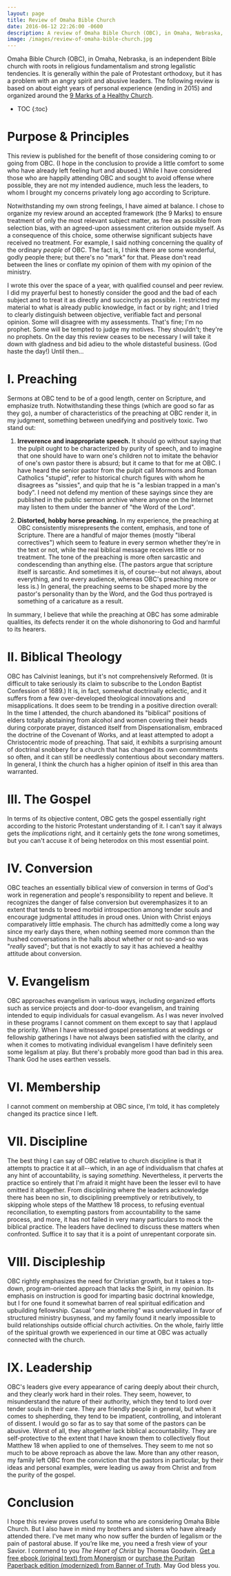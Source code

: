 ```yaml
---
layout: page
title: Review of Omaha Bible Church
date: 2016-06-12 22:26:00 -0600
description: A review of Omaha Bible Church (OBC), in Omaha, Nebraska, based on about eight years of personal experience (ending in 2015) and organized around the 9 Marks of a Healthy Church.
image: /images/review-of-omaha-bible-church.jpg
---
```


Omaha Bible Church (OBC), in Omaha, Nebraska, is an independent Bible church with roots in religious fundamentalism and strong legalistic tendencies. It is generally within the pale of Protestant orthodoxy, but it has a problem with an angry spirit and abusive leaders. The following review is based on about eight years of personal experience (ending in 2015) and organized around the [9 Marks of a Healthy Church](https://9marks.org/about/).

* TOC
{:toc}

# Purpose & Principles

This review is published for the benefit of those considering coming to or going from OBC. (I hope in the conclusion to provide a little comfort to some who have already left feeling hurt and abused.) While I have considered those who are happily attending OBC and sought to avoid offense where possible, they are not my intended audience, much less the leaders, to whom I brought my concerns privately long ago according to Scripture.

Notwithstanding my own strong feelings, I have aimed at balance. I chose to organize my review around an accepted framework (the 9 Marks) to ensure treatment of only the most relevant subject matter, as free as possible from selection bias, with an agreed-upon assessment criterion outside myself. As a consequence of this choice, some otherwise significant subjects have received no treatment. For example, I said nothing concerning the quality of the ordinary _people_ of OBC. The fact is, I think there are some wonderful, godly people there; but there's no "mark" for that. Please don't read between the lines or conflate my opinion of them with my opinion of the ministry.

I wrote this over the space of a year, with qualified counsel and peer review. I did my prayerful best to honestly consider the good and the bad of each subject and to treat it as directly and succinctly as possible. I restricted my material to what is already public knowledge, in fact or by right; and I tried to clearly distinguish between objective, verifiable fact and personal opinion. Some will disagree with my assessments. That's fine; I'm no prophet. Some will be tempted to judge my motives. They shouldn't; they're no prophets. On the day this review ceases to be necessary I will take it down with gladness and bid adieu to the whole distasteful business. (God haste the day!) Until then...

# I. Preaching

Sermons at OBC tend to be of a good length, center on Scripture, and emphasize truth. Notwithstanding these things (which are good so far as they go), a number of characteristics of the preaching at OBC render it, in my judgment, something between unedifying and positively toxic. Two stand out:

1. **Irreverence and inappropriate speech.** It should go without saying that the pulpit ought to be characterized by purity of speech, and to imagine that one should have to warn one's children not to imitate the behavior of one's own pastor there is absurd; but it came to that for me at OBC. I have heard the senior pastor from the pulpit call Mormons and Roman Catholics "stupid", refer to historical church figures with whom he disagrees as "sissies", and quip that he is "a lesbian trapped in a man's body". I need not defend my mention of these sayings since they are published in the public sermon archive where anyone on the Internet may listen to them under the banner of "the Word of the Lord".

1. **Distorted, hobby horse preaching.** In my experience, the preaching at OBC consistently misrepresents the content, emphasis, and tone of Scripture. There are a handful of major themes (mostly "liberal correctives") which seem to feature in every sermon whether they're in the text or not, while the real biblical message receives little or no treatment. The tone of the preaching is more often sarcastic and condescending than anything else. (The pastors argue that scripture itself is sarcastic. And sometimes it is, of course--but not always, about everything, and to every audience, whereas OBC's preaching more or less is.) In general, the preaching seems to be shaped more by the pastor's personality than by the Word, and the God thus portrayed is something of a caricature as a result.

In summary, I believe that while the preaching at OBC has some admirable qualities, its defects render it on the whole dishonoring to God and harmful to its hearers.

# II. Biblical Theology

OBC has Calvinist leanings, but it's not comprehensively Reformed. (It is difficult to take seriously its claim to subscribe to the London Baptist Confession of 1689.) It is, in fact, somewhat doctrinally eclectic, and it suffers from a few over-developed theological innovations and misapplications. It does seem to be trending in a positive direction overall: In the time I attended, the church abandoned its "biblical" positions of elders totally abstaining from alcohol and women covering their heads during corporate prayer, distanced itself from Dispensationalism, embraced the doctrine of the Covenant of Works, and at least attempted to adopt a Christocentric mode of preaching. That said, it exhibits a surprising amount of doctrinal snobbery for a church that has changed its own commitments so often, and it can still be needlessly contentious about secondary matters. In general, I think the church has a higher opinion of itself in this area than warranted.

# III. The Gospel

In terms of its objective content, OBC gets the gospel essentially right according to the historic Protestant understanding of it. I can't say it always gets the _implications_ right, and it certainly gets the _tone_ wrong sometimes, but you can't accuse it of being heterodox on this most essential point.

# IV. Conversion

OBC teaches an essentially biblical view of conversion in terms of God's work in regeneration and people's responsibility to repent and believe. It recognizes the danger of false conversion but overemphasizes it to an extent that tends to breed morbid introspection among tender souls and encourage judgmental attitudes in proud ones. Union with Christ enjoys comparatively little emphasis. The church has admittedly come a long way since my early days there, when nothing seemed more common than the hushed conversations in the halls about whether or not so-and-so was "_really_ saved"; but that is not exactly to say it has achieved a healthy attitude about conversion.

# V. Evangelism

OBC approaches evangelism in various ways, including organized efforts such as service projects and door-to-door evangelism, and training intended to equip individuals for casual evangelism. As I was never involved in these programs I cannot comment on them except to say that I applaud the priority. When I have witnessed gospel presentations at weddings or fellowship gatherings I have not always been satisfied with the clarity, and when it comes to motivating individual evangelism I have definitely seen some legalism at play. But there's probably more good than bad in this area. Thank God he uses earthen vessels.

# VI. Membership

I cannot comment on membership at OBC since, I'm told, it has completely changed its practice since I left.

# VII. Discipline

The best thing I can say of OBC relative to church discipline is that it attempts to practice it at all--which, in an age of individualism that chafes at any hint of accountability, is saying _something_. Nevertheless, it perverts the practice so entirely that I'm afraid it might have been the lesser evil to have omitted it altogether. From disciplining where the leaders acknowledge there has been no sin, to disciplining preemptively or retributively, to skipping whole steps of the Matthew 18 process, to refusing eventual reconciliation, to exempting pastors from accountability to the same process, and more, it has not failed in very many particulars to mock the biblical practice. The leaders have declined to discuss these matters when confronted. Suffice it to say that it is a point of unrepentant corporate sin.

# VIII. Discipleship

OBC rightly emphasizes the need for Christian growth, but it takes a top-down, program-oriented approach that lacks the Spirit, in my opinion. Its emphasis on instruction is good for imparting basic doctrinal knowledge, but I for one found it somewhat barren of real spiritual edification and upbuilding fellowship. Casual "one anothering" was undervalued in favor of structured ministry busyness, and my family found it nearly impossible to build relationships outside official church activities. On the whole, fairly little of the spiritual growth we experienced in our time at OBC was actually connected with the church.

# IX. Leadership

OBC's leaders give every appearance of caring deeply about their church, and they clearly work hard in their roles. They seem, however, to misunderstand the nature of their authority, which they tend to lord over tender souls in their care. They are friendly people in general, but when it comes to shepherding, they tend to be impatient, controlling, and intolerant of dissent. I would go so far as to say that some of the pastors can be abusive. Worst of all, they altogether lack biblical accountability. They are self-protective to the extent that I have known them to collectively flout Matthew 18 when applied to one of themselves. They seem to me not so much to be above reproach as above the law. More than any other reason, my family left OBC from the conviction that the pastors in particular, by their ideas and personal examples, were leading us away from Christ and from the purity of the gospel.

# Conclusion

I hope this review proves useful to some who are considering Omaha Bible Church. But I also have in mind my brothers and sisters who have already attended there. I've met many who now suffer the burden of legalism or the pain of pastoral abuse. If you’re like me, you need a fresh view of your Savior. I commend to you _The Heart of Christ_ by Thomas Goodwin. [Get a free ebook (original text) from Monergism](https://www.monergism.com/heart-christ-heaven-towards-sinners-earth-ebook) or [purchase the Puritan Paperback edition (modernized) from Banner of Truth](https://banneroftruth.org/us/store/christian-living/the-heart-of-christ/). May God bless you.
